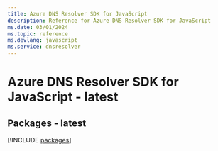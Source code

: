 ```yaml
---
title: Azure DNS Resolver SDK for JavaScript
description: Reference for Azure DNS Resolver SDK for JavaScript
ms.date: 03/01/2024
ms.topic: reference
ms.devlang: javascript
ms.service: dnsresolver
---
```

# Azure DNS Resolver SDK for JavaScript - latest
## Packages - latest
[!INCLUDE [packages](dns-resolver-index.md)]